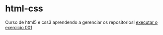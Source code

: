 # html-css
 Curso de html5 e css3
 aprendendo a gerenciar os repositorios!
 <a href="https:https://lindrielton.github.io/html-css/exercicios/ex001">executar o exercicio 001</a>
